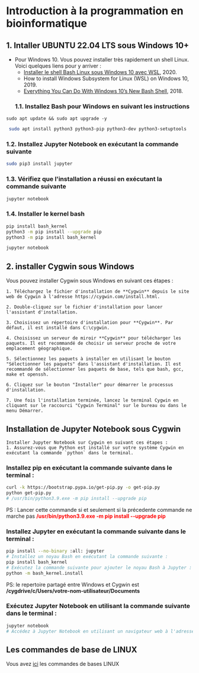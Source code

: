 # Introduction à la programmation en bioinformatique

## 1. Intaller UBUNTU 22.04 LTS sous Windows 10+

* Pour Windows 10. Vous pouvez installer très rapidement un shell Linux. Voici quelques liens pour y arriver :
  * [Installer le shell Bash Linux sous Windows 10 avec WSL](https://www.youtube.com/watch?v=CyG16N3GJWo), 2020.
  * How to install Windows Subsystem for Linux (WSL) on Windows 10, 2019.
  * [Everything You Can Do With Windows 10’s New Bash Shell](https://www.howtogeek.com/265900/everything-you-can-do-with-windows-10s-new-bash-shell/), 2018.
  ### 1.1. Installez Bash pour Windows en suivant les instructions
 ```
 sudo apt update && sudo apt upgrade -y
 ```
 
```bash
 sudo apt install python3 python3-pip python3-dev python3-setuptools
```

### 1.2. Installez Jupyter Notebook en exécutant la commande suivante

```bash
sudo pip3 install jupyter
```
### 1.3. Vérifiez que l'installation a réussi en exécutant la commande suivante 

```bash
jupyter notebook
```
### 1.4.  Installer le kernel bash

```bash
pip install bash_kernel
python3 -m pip install --upgrade pip
python3 -m pip install bash_kernel
```

```bash
jupyter notebook
```

## 2. installer Cygwin sous Windows

Vous pouvez installer Cygwin sous Windows en suivant ces étapes :

    1. Téléchargez le fichier d'installation de **Cygwin** depuis le site web de Cygwin à l'adresse https://cygwin.com/install.html.

    2. Double-cliquez sur le fichier d'installation pour lancer l'assistant d'installation.

    3. Choisissez un répertoire d'installation pour **Cygwin**. Par défaut, il est installé dans C:\cygwin.

    4. Choisissez un serveur de miroir **Cygwin** pour télécharger les paquets. Il est recommandé de choisir un serveur proche de votre emplacement géographique.

    5. Sélectionnez les paquets à installer en utilisant le bouton "Sélectionner les paquets" dans l'assistant d'installation. Il est recommandé de sélectionner les paquets de base, tels que bash, gcc, make et openssh.

    6. Cliquez sur le bouton "Installer" pour démarrer le processus d'installation.

    7. Une fois l'installation terminée, lancez le terminal Cygwin en cliquant sur le raccourci "Cygwin Terminal" sur le bureau ou dans le menu Démarrer.


##  Installation de Jupyter Notebook sous Cygwin
    Installer Jupyter Notebook sur Cygwin en suivant ces étapes :
    1. Assurez-vous que Python est installé sur votre système Cygwin en exécutant la commande `python` dans le terminal.
    
### Installez pip en exécutant la commande suivante dans le terminal :
    
```bash 
curl -k https://bootstrap.pypa.io/get-pip.py -o get-pip.py
python get-pip.py
# /usr/bin/python3.9.exe -m pip install --upgrade pip
```
PS : Lancer cette commande si et seulement si la précedente commande ne marche pas
<span style="color:red">**/usr/bin/python3.9.exe -m pip install --upgrade pip**</span>

### Installez Jupyter en exécutant la commande suivante dans le terminal :

```bash
pip install --no-binary :all: jupyter
# Installez un noyau Bash en exécutant la commande suivante :
pip install bash_kernel
# Exécutez la commande suivante pour ajouter le noyau Bash à Jupyter : 
python -m bash_kernel.install
```
PS: le repertoire partagé entre Windows et Cygwin est **/cygdrive/c/Users/votre-nom-utilisateur/Documents**

### Exécutez Jupyter Notebook en utilisant la commande suivante dans le terminal :

```bash
jupyter notebook
# Accédez à Jupyter Notebook en utilisant un navigateur web à l'adresse `http://localhost:8888/`.
```
## Les commandes de base de LINUX

Vous avez [ici](https://github.com/Ezechiel-Tibiri/GNU-LINUX/blob/main/cmd_linux.md)
 les commandes de bases LINUX
